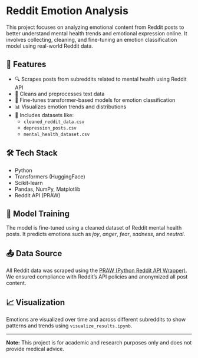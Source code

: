# Reddit Emotion Analysis

This project focuses on analyzing emotional content from Reddit posts to better understand mental health trends and emotional expression online. It involves collecting, cleaning, and fine-tuning an emotion classification model using real-world Reddit data.

## 📌 Features

- 🔍 Scrapes posts from subreddits related to mental health using Reddit API
- 🧹 Cleans and preprocesses text data
- 🤗 Fine-tunes transformer-based models for emotion classification
- 📊 Visualizes emotion trends and distributions
- 📁 Includes datasets like:
  - `cleaned_reddit_data.csv`
  - `depression_posts.csv`
  - `mental_health_dataset.csv`


## 🛠️ Tech Stack

- Python
- Transformers (HuggingFace)
- Scikit-learn
- Pandas, NumPy, Matplotlib
- Reddit API (PRAW)

## 🧠 Model Training

The model is fine-tuned using a cleaned dataset of Reddit mental health posts. It predicts emotions such as *joy*, *anger*, *fear*, *sadness*, and *neutral*.

## 📤 Data Source

All Reddit data was scraped using the [PRAW (Python Reddit API Wrapper)](https://praw.readthedocs.io/en/stable/). We ensured compliance with Reddit’s API policies and anonymized all post content.

## 📈 Visualization

Emotions are visualized over time and across different subreddits to show patterns and trends using `visualize_results.ipynb`.

---

**Note:** This project is for academic and research purposes only and does not provide medical advice.

